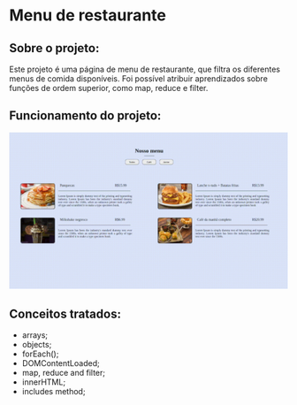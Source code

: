 # Menu de restaurante

## Sobre o projeto:

Este projeto é uma página de menu de restaurante, que filtra os diferentes menus de comida disponíveis. 
Foi possível atribuir aprendizados sobre funções de ordem superior, como map, reduce e filter.

## Funcionamento do projeto:

<p align="left">
  <img width="800px" src="assets/img/projetorestaurante.gif">
</p>

## Conceitos tratados:

- arrays;
- objects;
- forEach();
- DOMContentLoaded;
- map, reduce and filter;
- innerHTML;
- includes method;

